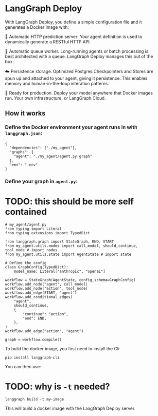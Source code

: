 # LangGraph Deploy

With LangGraph Deploy, you define a simple configuration file and it generates a Docker image with:

🎁 Automatic HTTP prediction server: Your agent definition is used to dynamically generate a RESTful HTTP API.

🥞 Automatic queue worker. Long-running agents or batch processing is best architected with a queue. LangGraph Deploy manages this out of the box.

☁️ Persistence storage. Optimized Postgres Checkpointers and Stores are spun up and attached to your agent, giving it persistence. This enables memory and human-in-the-loop interation patterns.

🚀 Ready for production. Deploy your model anywhere that Docker images run. Your own infrastructure, or LangGraph Cloud.

## How it works

### Define the Docker environment your agent runs in with `langgraph.json`:

```
{
  "dependencies": ["./my_agent"],
  "graphs": {
    "agent": "./my_agent/agent.py:graph"
  },
  "env": ".env"
}
```
### Define your graph in `agent.py`:

# TODO: this should be more self contained
```
# my_agent/agent.py
from typing import Literal
from typing_extensions import TypedDict

from langgraph.graph import StateGraph, END, START
from my_agent.utils.nodes import call_model, should_continue, tool_node # import nodes
from my_agent.utils.state import AgentState # import state

# Define the config
class GraphConfig(TypedDict):
    model_name: Literal["anthropic", "openai"]

workflow = StateGraph(AgentState, config_schema=GraphConfig)
workflow.add_node("agent", call_model)
workflow.add_node("action", tool_node)
workflow.add_edge(START, "agent")
workflow.add_conditional_edges(
    "agent",
    should_continue,
    {
        "continue": "action",
        "end": END,
    },
)
workflow.add_edge("action", "agent")

graph = workflow.compile()
```

To build the docker image, you first need to install the Cli:

```shell
pip install langgraph-cli
```

You can then use:

# TODO: why is `-t` needed?

```
langgraph build -t my-image
```

This will build a docker image with the LangGraph Deploy server.